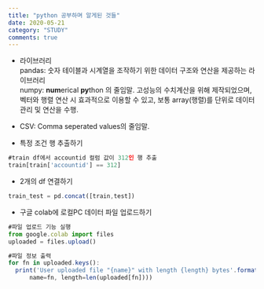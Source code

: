 ```yaml
---
title: "python 공부하며 알게된 것들"
date: 2020-05-21
category: "STUDY"
comments: true
---
```


* 라이브러리  
pandas: 숫자 테이블과 시계열을 조작하기 위한 데이터 구조와 연산을 제공하는 라이브러리  
numpy: **num**erical **py**thon 의 줄임말. 고성능의 수치계산을 위해 제작되었으며, 벡터와 행렬 연산 시 효과적으로 이용할 수 있고, 보통 array(행렬)를 단위로 데이터 관리 및 연산을 수행.  


* CSV: Comma seperated values의 줄임말.  


* 특정 조건 행 추출하기 
```javascript
#train df에서 accountid 컬럼 값이 312인 행 추출  
train[train['accountid'] == 312]  
```

* 2개의 df 연결하기
```javascript
train_test = pd.concat([train,test])
```

* 구글 colab에 로컬PC 데이터 파일 업로드하기   
```javascript
#파일 업로드 기능 실행
from google.colab import files
uploaded = files.upload()

#파일 정보 출력
for fn in uploaded.keys():
  print('User uploaded file "{name}" with length {length} bytes'.format(
      name=fn, length=len(uploaded[fn])))
```
